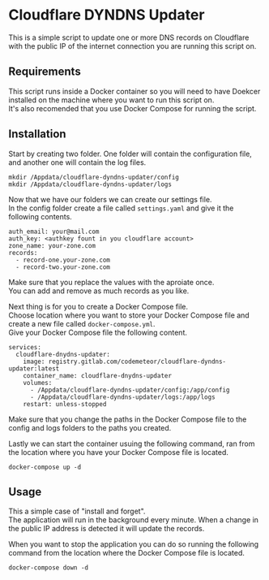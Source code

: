 # Cloudflare DYNDNS Updater
This is a simple script to update one or more DNS records on Cloudflare with the public IP of the internet connection you are running this script on.

## Requirements
This script runs inside a Docker container so you will need to have Doekcer installed on the machine where you want to run this script on.  
It's also recomended that you use Docker Compose for running the script.

## Installation
Start by creating two folder. One folder will contain the configuration file, and another one will contain the log files.

```
mkdir /Appdata/cloudflare-dyndns-updater/config
mkdir /Appdata/cloudflare-dyndns-updater/logs
```
Now that we have our folders we can create our settings file.  
In the config folder create a file called `settings.yaml` and give it the following contents.
```
auth_email: your@mail.com
auth_key: <authkey fount in you cloudflare account>
zone_name: your-zone.com
records:
  - record-one.your-zone.com
  - record-two.your-zone.com
```
Make sure that you replace the values with the aproiate once.  
You can add and remove as much records as you like.

Next thing is for you to create a Docker Compose file.  
Choose location where you want to store your Docker Compose file and create a new file called `docker-compose.yml`.  
Give your Docker Compose file the following content.
```
services:
  cloudflare-dnydns-updater:
    image: registry.gitlab.com/codemeteor/cloudflare-dyndns-updater:latest
    container_name: cloudflare-dnydns-updater
    volumes:
      - /Appdata/cloudflare-dyndns-updater/config:/app/config
      - /Appdata/cloudflare-dyndns-updater/logs:/app/logs
    restart: unless-stopped
```
Make sure that you change the paths in the Docker Compose file to the config and logs folders to the paths you created.  
  
Lastly we can start the container usuing the following command, ran from the location where you have your Docker Compose file is located.
```
docker-compose up -d
```
## Usage
This a simple case of "install and forget".  
The application will run in the background every minute. When a change in the public IP address is detected it will update the records.  
   
When you want to stop the application you can do so running the following command from the location where the Docker Compose file is located.

```
docker-compose down -d
```
